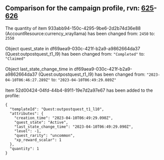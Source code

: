 ## Comparison for the campaign profile, rvn: [625](https://github.com/PRO100KatYT/FortniteProfileRevisions/tree/main/profiles/campaign/625%20campaign.json)-[626](https://github.com/PRO100KatYT/FortniteProfileRevisions/tree/main/profiles/campaign/626%20campaign.json)

The quantity of item 933abb94-150c-4295-9be6-2d2b74d36e88 (AccountResource:currency_xrayllama) has been changed from: `2450` to: `2550`
<br><br>
Object quest_state in df69aea9-030c-421f-b2a9-a9862664da37 (Quest:outpostquest_t1_l9) has been changed from: `"Completed"` to: `"Claimed"`
<br><br>
Object last_state_change_time in df69aea9-030c-421f-b2a9-a9862664da37 (Quest:outpostquest_t1_l9) has been changed from: `"2023-04-10T06:46:27.289Z"` to: `"2023-04-10T06:49:29.089Z"`
<br><br>
Item 52d00424-04fd-44b4-8911-19e7d2a97e67 has been added to the profile:

```
{
  "templateId": "Quest:outpostquest_t1_l10",
  "attributes": {
    "creation_time": "2023-04-10T06:49:29.090Z",
    "quest_state": "Active",
    "last_state_change_time": "2023-04-10T06:49:29.090Z",
    "level": -1,
    "quest_rarity": "uncommon",
    "xp_reward_scalar": 1
  },
  "quantity": 1
}
```

<br><br>
